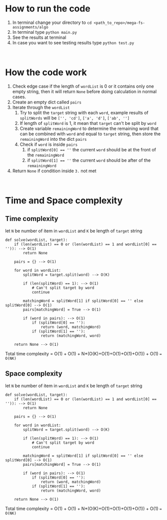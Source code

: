 # How to run the code

1. In terminal change your directory to `cd <path_to_repo>/mega-fs-assignments/algo` 
2. In terminal type `python main.py`
3. See the results at terminal
4. In case you want to see testing results type `python test.py`

</br>

# How the code work
1. Check edge case if the length of `wordList` is 0 or it contains only one empty string, then it will return `None` before doing calculation in normal cases.
2. Create an empty dict called `pairs`
3. Iterate through the `wordList`
   1. Try to split the `target` string with each `word`, example results of `splitWords` will be `['', 'cd']`, `['a', 'd']`, `['ab', '']`
   2. If length of `splitWord` is 1, it mean that `target` can't be split by `word`
   3. Create variable `remainingWord` to determine the remaining word that can be combined with `word` and equal to `target` string, then store the `remainingWord` into the dict `pairs`
   4. Check if `word` is inside `pairs`
      1. if `splitWord[0] == ''` the current `word` should be at the front of the `remainingWord`
      2. if `splitWord[1] == ''` the current `word` should be after of the `remainingWord`
4. Return `None` if condition inside `3.` not met

<br/>

# Time and Space complexity

## Time complexity
let `N` be number of item in `wordList` and `K` be length of `target` string
```
def solve(wordList, target):
    if (len(wordList) == 0 or (len(wordList) == 1 and wordList[0] == '')): --> O(1)
        return None

    pairs = {} --> O(1)

    for word in wordList:
        splitWord = target.split(word) --> O(K)

        if (len(splitWord) == 1): --> O(1)
            # Can't split target by word
            continue

        matchingWord = splitWord[1] if splitWord[0] == '' else splitWord[0] --> O(1)
        pairs[matchingWord] = True --> O(1)

        if (word in pairs): --> O(1)
            if (splitWord[0] == ''):
                return (word, matchingWord)
            if (splitWord[1] == ''):
                return (matchingWord, word)

    return None --> O(1)
```

Total time complexity = O(1) + O(1) + N*(O(K)+O(1)+O(1)+O(1)+O(1)) + O(1)
    ```
    = O(NK)
    ```
    
## Space complexity
let `N` be number of item in `wordList` and `K` be length of `target` string
```
def solve(wordList, target):
    if (len(wordList) == 0 or (len(wordList) == 1 and wordList[0] == '')): --> O(1)
        return None

    pairs = {} --> O(1)

    for word in wordList:
        splitWord = target.split(word) --> O(K)

        if (len(splitWord) == 1): --> O(1)
            # Can't split target by word
            continue

        matchingWord = splitWord[1] if splitWord[0] == '' else splitWord[0] --> O(1)
        pairs[matchingWord] = True --> O(1)

        if (word in pairs): --> O(1)
            if (splitWord[0] == ''):
                return (word, matchingWord)
            if (splitWord[1] == ''):
                return (matchingWord, word)

    return None --> O(1)
```

Total time complexity = O(1) + O(1) + N*(O(K)+O(1)+O(1)+O(1)+O(1)) + O(1)
    ```
    = O(NK)
    ```
    